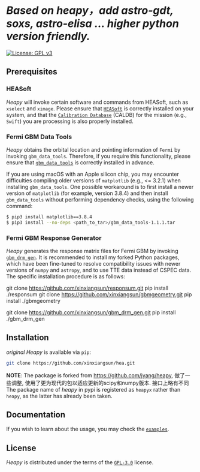 # *Based on heapy，add astro-gdt, soxs, astro-elisa ... higher python version friendly.*

[![License: GPL v3](https://img.shields.io/github/license/jyangch/heapy?color=blue&logo=open-source-initiative&logoColor=white&style=for-the-badge)](https://www.gnu.org/licenses/gpl-3.0)

## Prerequisites

### HEASoft

_Heapy_ will invoke certain software and commands from HEASoft, such as `xselect` and `ximage`. Please ensure that [`HEASoft`](https://heasarc.gsfc.nasa.gov/docs/software/heasoft/#install) is correctly installed on your system, and that the [`Calibration Database`](https://heasarc.gsfc.nasa.gov/docs/heasarc/caldb/install.html) (CALDB) for the mission (e.g., `Swift`)  you are processing is also properly installed.

### Fermi GBM Data Tools

_Heapy_ obtains the orbital location and pointing information of `Fermi` by invoking `gbm_data_tools`. Therefore, if you require this functionality, please ensure that [`gbm_data_tools`](https://fermi.gsfc.nasa.gov/ssc/data/analysis/gbm/gbm_data_tools/gdt-docs/index.html#) is correctly installed in advance.

If you are using macOS with an Apple silicon chip, you may encounter difficulties compiling older versions of `matplotlib` (e.g., <= 3.2.1) when installing `gbm_data_tools`. One possible workaround is to first install a newer version of `matplotlib` (for example, version 3.8.4) and then install `gbm_data_tools` without performing dependency checks, using the following command:

```bash
$ pip3 install matplotlib==3.8.4
$ pip3 install --no-deps <path_to_tar>/gbm_data_tools-1.1.1.tar
```

### Fermi GBM Response Generator

_Heapy_ generates the response matrix files for Fermi GBM by invoking [`gbm_drm_gen`](https://github.com/grburgess/gbm_drm_gen). It is recommended to install my forked Python packages, which have been fine-tuned to resolve compatibility issues with newer versions of `numpy` and `astropy`, and to use TTE data instead of CSPEC data. The specific installation procedure is as follows:

git clone https://github.com/xinxiangsun/responsum.git
pip install ./responsum
git clone https://github.com/xinxiangsun/gbmgeometry.git
pip install ./gbmgeometry

git clone https://github.com/xinxiangsun/gbm_drm_gen.git
pip install ./gbm_drm_gen

## Installation

_original Heapy_ is available via `pip`:

```bash
git clone https://github.com/xinxiangsun/hea.git
```

**NOTE**: The package is forked from https://github.com/jyang/heapy, 做了一些调整, 使用了更为现代的包以适应更新的scipy和numpy版本. 接口上略有不同
The package name of _heapy_ in pypi is registered as `heapyx` rather than `heapy`, as the latter has already been taken.

## Documentation

If you wish to learn about the usage, you may check the [`examples`](https://github.com/jyangch/heapy/tree/main/examples).

## License

_Heapy_ is distributed under the terms of the [`GPL-3.0`](https://www.gnu.org/licenses/gpl-3.0-standalone.html) license.
